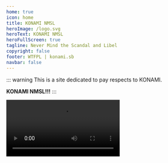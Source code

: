 ```yaml
---
home: true
icon: home
title: KONAMI NMSL
heroImage: /logo.svg
heroText: KONAMI NMSL
heroFullScreen: true
tagline: Never Mind the Scandal and Libel
copyright: false
footer: WTFPL | konami.sb
navbar: false
---
```


::: warning
This is a site dedicated to pay respects to KONAMI. 

**KONAMI NMSL!!!**
:::

<video id="video" controls loop>
      <source id="webm" src="/alert.webm" type="video/webm">
</video>